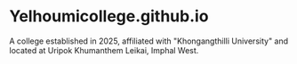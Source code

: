 # Yelhoumicollege.github.io
A college established in 2025, affiliated with "Khongangthilli University" and located at Uripok Khumanthem Leikai, Imphal West.

